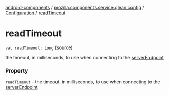 [android-components](../../index.md) / [mozilla.components.service.glean.config](../index.md) / [Configuration](index.md) / [readTimeout](./read-timeout.md)

# readTimeout

`val readTimeout: `[`Long`](https://kotlinlang.org/api/latest/jvm/stdlib/kotlin/-long/index.html) [(source)](https://github.com/mozilla-mobile/android-components/blob/master/components/service/glean/src/main/java/mozilla/components/service/glean/config/Configuration.kt#L28)

the timeout, in milliseconds, to use when connecting to
    the [serverEndpoint](server-endpoint.md)

### Property

`readTimeout` - the timeout, in milliseconds, to use when connecting to
    the [serverEndpoint](server-endpoint.md)